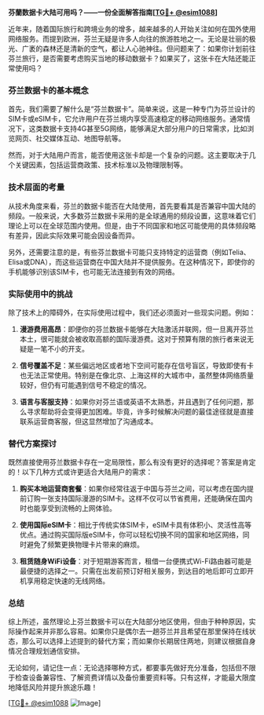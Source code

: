 **芬蘭数据卡大陆可用吗？——一份全面解答指南[[TG💪+ @esim1088](https://t.me/s/esim1088)]**

近年来，随着国际旅行和跨境业务的增多，越来越多的人开始关注如何在国外使用网络服务。而提到欧洲，芬兰无疑是许多人向往的旅游胜地之一。无论是壮丽的极光、广袤的森林还是清新的空气，都让人心驰神往。但问题来了：如果你计划前往芬兰旅行，是否需要考虑购买当地的移动数据卡？如果买了，这张卡在大陆还能正常使用吗？

### 芬兰数据卡的基本概念

首先，我们需要了解什么是“芬兰数据卡”。简单来说，这是一种专门为芬兰设计的SIM卡或eSIM卡，它允许用户在芬兰境内享受高速稳定的移动网络服务。通常情况下，这类数据卡支持4G甚至5G网络，能够满足大部分用户的日常需求，比如浏览网页、社交媒体互动、地图导航等。

然而，对于大陆用户而言，能否使用这张卡却是一个复杂的问题。这主要取决于几个关键因素，包括运营商政策、技术标准以及物理限制等。

### 技术层面的考量

从技术角度来看，芬兰的数据卡能否在大陆使用，首先要看其是否兼容中国大陆的频段。一般来说，大多数芬兰数据卡采用的是全球通用的频段设置，这意味着它们理论上可以在全球范围内使用。但是，由于不同国家和地区可能使用的具体频段略有差异，因此实际效果可能会因设备而异。

另外，还需要注意的是，有些芬兰数据卡可能只支持特定的运营商（例如Telia、Elisa或DNA），而这些运营商在中国大陆并不提供服务。在这种情况下，即使你的手机能够识别该SIM卡，也可能无法连接到有效的网络。

### 实际使用中的挑战

除了技术上的障碍外，在实际使用过程中，我们还必须面对一些现实问题。例如：

1. **漫游费用高昂**：即便你的芬兰数据卡能够在大陆激活并联网，但一旦离开芬兰本土，很可能就会被收取高额的国际漫游费。这对于预算有限的旅行者来说无疑是一笔不小的开支。
   
2. **信号覆盖不足**：某些偏远地区或者地下空间可能存在信号盲区，导致即使有卡也无法正常使用。特别是在像北京、上海这样的大城市中，虽然整体网络质量较好，但仍有可能遇到信号不稳定的情况。

3. **语言与客服支持**：如果你对芬兰语或英语不太熟悉，并且遇到了任何问题，那么寻求帮助将会变得更加困难。毕竟，许多时候解决问题的最佳途径就是直接联系运营商客服，但这显然增加了沟通成本。

### 替代方案探讨

既然直接使用芬兰数据卡存在一定局限性，那么有没有更好的选择呢？答案是肯定的！以下几种方式或许更适合大陆用户的需求：

1. **购买本地运营商套餐**：如果你经常往返于中国与芬兰之间，可以考虑在国内提前订购一张支持国际漫游的SIM卡。这样不仅可以节省费用，还能确保在国内时也能享受到流畅的上网体验。

2. **使用国际eSIM卡**：相比于传统实体SIM卡，eSIM卡具有体积小、灵活性高等优点。通过购买国际版eSIM卡，你可以轻松切换不同的国家和地区网络，同时避免了频繁更换物理卡片带来的麻烦。

3. **租赁随身WiFi设备**：对于短期游客而言，租借一台便携式Wi-Fi路由器可能是最便捷的选择之一。只需在出发前预订好相关服务，到达目的地后即可立即开机享用稳定快速的无线网络。

### 总结

综上所述，虽然理论上芬兰数据卡可以在大陆部分地区使用，但由于种种原因，实际操作起来并非那么容易。如果你只是偶尔去一趟芬兰并且希望在那里保持在线状态，那么可以选择上述提到的替代方案；而如果你长期居住两地，则建议根据自身情况合理规划通信安排。

无论如何，请记住一点：无论选择哪种方式，都要事先做好充分准备，包括但不限于检查设备兼容性、了解资费详情以及备份重要资料等。只有这样，才能最大限度地降低风险并提升旅途乐趣！

[[TG💪+ @esim1088](https://t.me/s/esim1088) ![Image](https://i.postimg.cc/4NQfJmqS/Snipaste-2025-05-13-00-14-12.png)]
